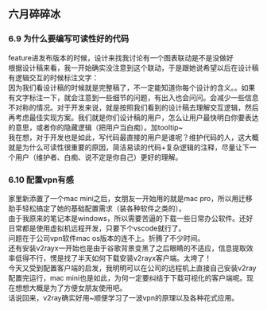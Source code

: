 ## 六月碎碎冰

### 6.9 为什么要编写可读性好的代码
feature进发布版本的时候，设计来找我讨论有一个图表联动是不是没做好  
根据设计稿来看，我一开始确实没注意到这个联动，于是跟她说希望以后在设计稿有逻辑交互的时候标注文字：  
因为我们看设计稿的时候就是完整稿了，不一定能知道你每个设计的含义。。如果有文字标注一下，就会注意到一些细节的问题，有出入也会问问。会减少一些信息不对称的情况。对于开发来说，就是按照我们看到的设计稿去理解交互逻辑，然后再考虑最佳实现方案。我们就是你们设计稿的用户，怎么让用户最快明白你要表达的意思，或者你的隐藏逻辑（把用户当白痴）。加tooltip~  
我在想，对于开发也是如此，写代码最直接的用户是谁呢？维护代码的人，这大概就是为什么可读性很重要的原因，简洁易读的代码+复杂逻辑的注释，尽量让下一个用户（维护者、白痴、说不定是你自己）更好的理解。

### 6.10 配置vpn有感
家里新添置了一个mac mini之后，女朋友一开始用的就是mac pro，所以用迁移助手轻松搞定了她的基础配置需求（装各种软件之类的）。  
由于我原来的笔记本是windows，所以需要苦逼的下载一些日常办公软件。还好日常都是使用虚拟机远程开发，只要下个vscode就行了。  
问题在于公司vpn软件mac os版本的连不上。折腾了不少时间。  
还有安装v2rayx一开始也是由于谷歌背景变黑了之后眼睛的不适应，信息提取效率低得不行，愣是找了半天如何下载安装v2rayx客户端。太垮了！  
今天又受到配置客户端的启发，我明明可以在公司的远程机上直接自己安装v2ray配置完运行，mac mini也是如此，为何一定要纠结于下载可视化的客户端呢。现在想想大概是为了方便女朋友使用吧。  
话说回来，v2ray确实好用~顺便学习了一波vpn的原理以及各种花式应用。